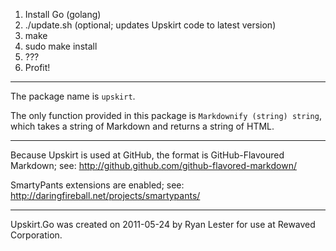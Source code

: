1. Install Go (golang)
2. ./update.sh (optional; updates Upskirt code to latest version)
3. make
4. sudo make install
5. ???
6. Profit!

---

The package name is `upskirt`.

The only function provided in this package is `Markdownify (string) string`, which takes a string of Markdown and returns a string of HTML.

---

Because Upskirt is used at GitHub, the format is GitHub-Flavoured Markdown; see: http://github.github.com/github-flavored-markdown/

SmartyPants extensions are enabled; see: http://daringfireball.net/projects/smartypants/

---

Upskirt.Go was created on 2011-05-24 by Ryan Lester for use at Rewaved Corporation.
